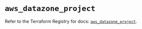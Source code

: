 # `aws_datazone_project`

Refer to the Terraform Registry for docs: [`aws_datazone_project`](https://registry.terraform.io/providers/hashicorp/aws/6.11.0/docs/resources/datazone_project).
